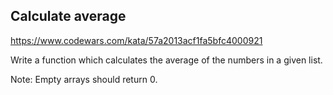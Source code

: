 ## Calculate average

https://www.codewars.com/kata/57a2013acf1fa5bfc4000921

Write a function which calculates the average of the numbers in a given list.

Note: Empty arrays should return 0.
